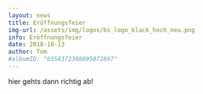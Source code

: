 ```yaml
---
layout: news
title: Eröffnungsfeier
img-url: /assets/img/logos/bs_logo_black_hoch_neu.png
info: Eröffnungsfeier
date: 2018-10-13
author: Tom
#albumID: "6558372398095072897"
---
```

hier gehts dann richtig ab!